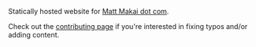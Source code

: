 Statically hosted website for 
[Matt Makai dot com](http://www.mattmakai.com/).

Check out the [contributing page](/CONTRIBUTING.markdown) if you're interested
in fixing typos and/or adding content.
